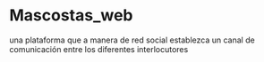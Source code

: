 # Mascostas_web
una plataforma que a manera de red  social establezca  un  canal  de  comunicación  entre  los diferentes interlocutores 
